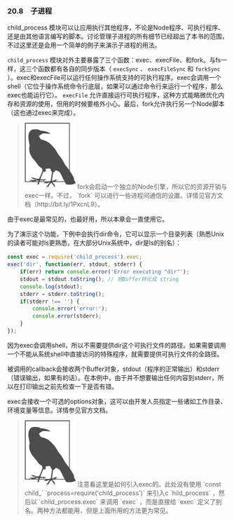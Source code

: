 ### 20.8　子进程

child_process 模块可以让应用执行其他程序，不论是Node程序、可执行程序、还是由其他语言编写的脚本。讨论管理子进程的所有细节已经超出了本书的范围，不过这里还是会用一个简单的例子来演示子进程的用法。

`child_process` 模块对外主要暴露了三个函数：exec、execFile、和fork。与fs一样，这三个函数都有各自的同步版本（ `execSync` 、 `execFileSync` 和 `forkSync` ）。exec和execFile可以运行任何操作系统支持的可执行程序。exec会调用一个shell（它位于操作系统命令行底层，如果可以通过命令行来运行一个程序，那么exec也能运行它）。 `execFile` 允许直接运行可执行程序，这种方式能略微优化内存和资源的使用，但用的时候要格外小心。最后，fork允许执行另一个Node脚本（这也通过exec来完成）。

> <img class="my_markdown" src="../images/2.png" style="width:116px;  height: 151px; " width="10%"/>
> fork会启动一个独立的Node引擎，所以它的资源开销与exec一样。不过， `fork` 可以进行一些进程间通信的设置。详情见官方文档（http://bit.ly/1PxcnL9）。

由于exec是最常见的，也最好用，所以本章会一直使用它。

为了演示这个功能，下例中会执行dir命令，它可以显示一个目录列表（熟悉Unix的读者可能对ls更熟悉，在大部分Unix系统中，dir是ls的别名）：

```javascript
const exec = require('child_process').exec;
exec('dir', function(err, stdout, stderr) {
    if(err) return console.error('Error executing "dir"');
    stdout = stdout.toString(); // 把Buffer转化成 string
    console.log(stdout);
    stderr = stderr.toString();
    if(stderr !== '') {
        console.error('error:');
        console.error(stderr);
    }
}); 
```

因为exec会调用shell，所以不需要提供dir这个可执行文件的路径。如果需要调用一个不能从系统shell中直接访问的特殊程序，就需要提供可执行文件的全路径。

被调用的callback会接收两个Buffer对象，stdout（程序的正常输出）和stderr（错误输出，如果有的话）。在本例中，由于并不想要输出任何内容到stderr，所以在打印输出之前先检查一下是否有错。

exec会接收一个可选的options对象，这可以由开发人员指定一些诸如工作目录、环境变量等信息。详情参见官方文档。

> <img class="my_markdown" src="../images/2.png" style="width:116px;  height: 151px; " width="10%"/>
> 注意看这里是如何引入exec的。此处没有使用 `const child_`   `process=require('child_process')` 来引入c `hild_process` ，然后以 `child_process.exec` 来调用 `exec` ，而是直接给 `exec` 定义了别名。两种方法都能用，但是上面所用的方法更为常见。

